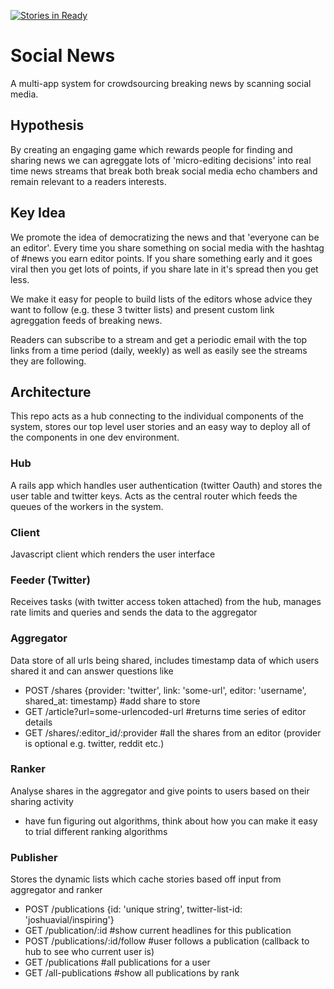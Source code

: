 [![Stories in Ready](https://badge.waffle.io/socialnews/app.png?label=ready&title=Ready)](https://waffle.io/socialnews/app)
# Social News
A multi-app system for crowdsourcing breaking news by scanning social media.

## Hypothesis
By creating an engaging game which rewards people for finding and sharing news we can agreggate lots of 'micro-editing decisions' into real time news streams that break both break social media echo chambers and remain relevant to a readers interests.

## Key Idea
We promote the idea of democratizing the news and that 'everyone can be an editor'. Every time you share something on social media with the hashtag of #news you earn editor points. If you share something early and it goes viral then you get lots of points, if you share late in it's spread then you get less.

We make it easy for people to build lists of the editors whose advice they want to follow (e.g. these 3 twitter lists) and present custom link agreggation feeds of breaking news.

Readers can subscribe to a stream and get a periodic email with the top links from a time period (daily, weekly) as well as easily see the streams they are following.

## Architecture
This repo acts as a hub connecting to the individual components of the system, stores our top level user stories and an easy way to deploy all of the components in one dev environment.

### Hub
A rails app which handles user authentication (twitter Oauth) and stores the user table and twitter keys. Acts as the central router which feeds the queues of the workers in the system.

### Client
Javascript client which renders the user interface

### Feeder (Twitter)
Receives tasks (with twitter access token attached) from the hub, manages rate limits and queries and sends the data to the aggregator

### Aggregator
Data store of all urls being shared, includes timestamp data of which users shared it and can answer questions like
* POST /shares {provider: 'twitter', link: 'some-url', editor: 'username', shared_at: timestamp} #add share to store
* GET /article?url=some-urlencoded-url #returns time series of editor details
* GET /shares/:editor_id/:provider #all the shares from an editor (provider is optional e.g. twitter, reddit etc.)

### Ranker
Analyse shares in the aggregator and give points to users based on their sharing activity
* have fun figuring out algorithms, think about how you can make it easy to trial different ranking algorithms

### Publisher
Stores the dynamic lists which cache stories based off input from aggregator and ranker
* POST /publications {id: 'unique string', twitter-list-id: 'joshuavial/inspiring'}
* GET /publication/:id #show current headlines for this publication
* POST /publications/:id/follow #user follows a publication (callback to hub to see who current user is)
* GET /publications #all publications for a user
* GET /all-publications #show all publications by rank

